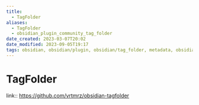 ```yaml
---
title:
  - TagFolder
aliases:
  - TagFolder
  - obsidian_plugin_community_tag_folder
date_created: 2023-03-07T20:02
date_modified: 2023-09-05T19:17
tags: obsidian, obsidian/plugin, obsidian/tag_folder, metadata, obsidian/metadata
---
```

# TagFolder

link:: <https://github.com/vrtmrz/obsidian-tagfolder>
